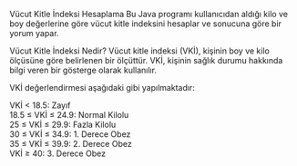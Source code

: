 Vücut Kitle İndeksi Hesaplama
Bu Java programı kullanıcıdan aldığı kilo ve boy değerlerine göre vücut kitle indeksini hesaplar ve sonucuna göre bir yorum yapar.

Vücut Kitle İndeksi Nedir?
Vücut kitle indeksi (VKİ), kişinin boy ve kilo ölçüsüne göre belirlenen bir ölçüttür. VKİ, kişinin sağlık durumu hakkında bilgi veren bir gösterge olarak kullanılır.

VKİ değerlendirmesi aşağıdaki gibi yapılmaktadır:

VKİ < 18.5: Zayıf <br>
18.5 ≤ VKİ ≤ 24.9: Normal Kilolu <br>
25 ≤ VKİ ≤ 29.9: Fazla Kilolu <br>
30 ≤ VKİ ≤ 34.9: 1. Derece Obez <br>
35 ≤ VKİ ≤ 39.9: 2. Derece Obez <br>
VKİ ≥ 40: 3. Derece Obez

